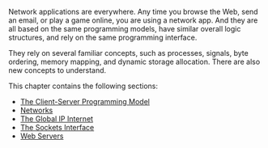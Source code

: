 Network applications are everywhere. Any time you browse the Web, send an email, or play a game online, you are using a network app. And they are all based on the same programming models, have similar overall logic structures, and rely on the same programming interface.

They rely on several familiar concepts, such as processes, signals, byte ordering, memory mapping, and dynamic storage allocation. There are also new concepts to understand.

This chapter contains the following sections:

* [The Client-Server Programming Model](The%20Client-Server%20Programming%20Model.md)
* [Networks](Networks.md)
* [The Global IP Internet](The%20Global%20IP%20Internet.md)
* [The Sockets Interface](The%20Sockets%20Interface.md)
* [Web Servers](Web%20Servers.md)
